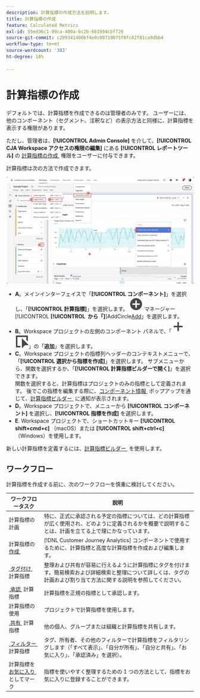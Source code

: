 ```yaml
---
description: 計算指標の作成方法を説明します。
title: 計算指標の作成
feature: Calculated Metrics
exl-id: 55ed36c1-99ca-400a-bc2b-661994cbf720
source-git-commit: c209341400bf4e0c00719075f0fc82f81ca9dbb4
workflow-type: tm+mt
source-wordcount: '383'
ht-degree: 18%

---
```


# 計算指標の作成

デフォルトでは、計算指標を作成できるのは管理者のみです。 ユーザーには、他のコンポーネント（セグメント、注釈など）の表示方法と同様に、計算指標を表示する権限があります。

ただし、管理者は、**[!UICONTROL Admin Console]** を介して、**[!UICONTROL CJA Workspace アクセスの権限の編集]** にある **[!UICONTROL レポートツール]** の [&#x200B; 計算指標の作成 &#x200B;](/help/technotes/access-control.md#user-level-access) 権限をユーザーに付与できます。


計算指標は次の方法で作成できます。

![&#x200B; 指標の作成方法 &#x200B;](assets/create-metric.png)

* **A**。メインインターフェイスで「**[!UICONTROL コンポーネント]**」を選択し、「**[!UICONTROL 計算指標]**」を選択します。 ![&#x200B; 計算指標 &#x200B;](/help/assets/icons/AddCircle.svg) マネージャー [!UICONTROL **[!UICONTROL &#x200B; から「]**]AddCircle[Add](/help/components/calc-metrics/cm-workflow/cm-manager.md)」を選択します。
* **B**。Workspace プロジェクトの左側のコンポーネント パネルで、「![&#x200B; イベント &#x200B;](/help/assets/icons/Add.svg) ![&#x200B; 指標 &#x200B;](/help/assets/icons/Event.svg)」の「**追加**」を選択します。
* **C**。Workspace プロジェクトの指標列ヘッダーのコンテキストメニューで、「**[!UICONTROL 選択から指標を作成]**」を選択します。 サブメニューから、関数を選択するか、「**[!UICONTROL 計算指標ビルダーで開く]**」を選択できます。 <br/> 関数を選択すると、計算指標はプロジェクトのみの指標として定義されます。 後でこの指標を編集する際に、[&#x200B; コンポーネント情報 &#x200B;](/help/components/use-components-in-workspace.md#component-info) ポップアップを通じて、[&#x200B; 計算指標ビルダー &#x200B;](/help/components/calc-metrics/cm-workflow/cm-build-metrics.md) に通知が表示されます。
* **D**。Workspace プロジェクトで、メニューから **[!UICONTROL コンポーネント]** を選択し、**[!UICONTROL 指標を作成]** を選択します。
* **E**. Workspace プロジェクトで、ショートカットキー **[!UICONTROL shift+cmd+c]** （macOS）または **[!UICONTROL shift+ctrl+c]** （Windows）を使用します。

新しい計算指標を定義するには、[&#x200B; 計算指標ビルダー &#x200B;](/help/components/calc-metrics/cm-workflow/cm-build-metrics.md) を使用します。


## ワークフロー

計算指標を作成する前に、次のワークフローを慎重に検討してください。

| ワークフロータスク | 説明 |
| --- | --- |
| 計算指標の計画 | 特に、正式に承認される予定の指標については、どの計算指標が広く使用され、どのように定義されるかを概要で説明することは、計画を立てる上で理にかなっています。 |
| 計算指標の [&#x200B; 作成 &#x200B;](/help/components/calc-metrics/cm-workflow/cm-build-metrics.md) | [!DNL Customer Journey Analytics] コンポーネントで使用するために、計算指標と高度な計算指標を作成および編集します。 |
| [&#x200B; タグ付け &#x200B;](cm-tagging.md) 計算指標 | 整理および共有が容易に行えるように計算指標にタグを付けます。簡易検索および詳細検索と整理について詳しくは、タグの計画および割り当て方法に関する説明を参照してください。 |
| [&#x200B; 承認 &#x200B;](cm-approving.md) 計算指標 | 計算指標を正規の指標として承認します。 |
| 計算指標の使用 | プロジェクトで計算指標を使用します。 |
| [&#x200B; 共有 &#x200B;](cm-sharing.md) 計算指標 | 他の個人、グループまたは組織と計算指標を共有します。 |
| [&#x200B; フィルター &#x200B;](cm-filter.md) 計算指標 | タグ、所有者、その他のフィルターで計算指標をフィルタリングします（「すべて表示」、「自分が所有」、「自分と共有」、「お気に入り」、「承認済み」を選択）。 |
| 計算指標を [&#x200B; お気に入り &#x200B;](cm-finding.md) としてマーク | 指標を使いやすく整理するための 1 つの方法として、指標をお気に入りに登録することができます。 |

